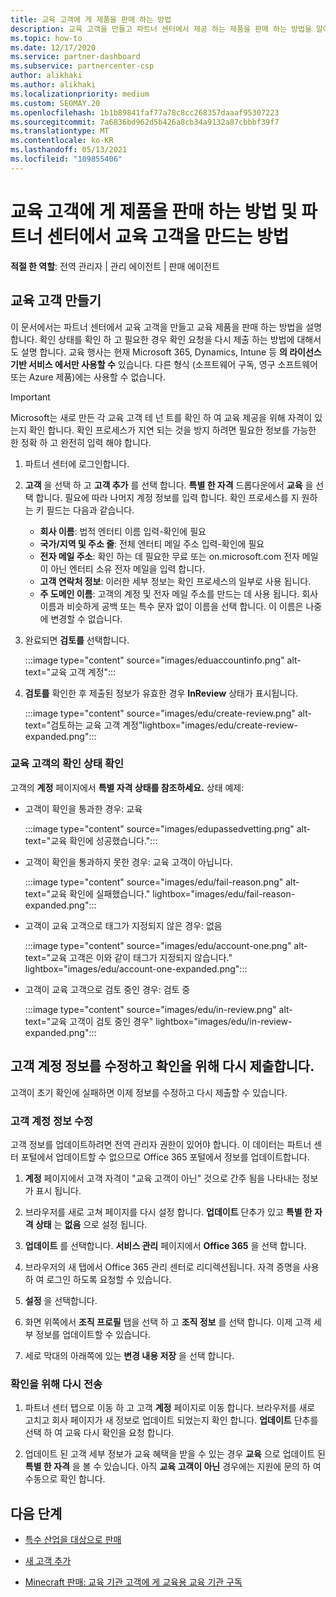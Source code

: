 ```yaml
---
title: 교육 고객에 게 제품을 판매 하는 방법
description: 교육 고객을 만들고 파트너 센터에서 제공 하는 제품을 판매 하는 방법을 알아보세요. 교육 고객의 확인 상태 확인을 포함 합니다.
ms.topic: how-to
ms.date: 12/17/2020
ms.service: partner-dashboard
ms.subservice: partnercenter-csp
author: alikhaki
ms.author: alikhaki
ms.localizationpriority: medium
ms.custom: SEOMAY.20
ms.openlocfilehash: 1b1b89841faf77a78c8cc268357daaaf95307223
ms.sourcegitcommit: 7a6836bd962d5b426a8cb34a9132a87cbbbf39f7
ms.translationtype: MT
ms.contentlocale: ko-KR
ms.lasthandoff: 05/13/2021
ms.locfileid: "109855406"
---
```

# <a name="how-to-sell-offers-to-education-customers-and-how-to-create-an-education-customer-in-partner-center"></a>교육 고객에 게 제품을 판매 하는 방법 및 파트너 센터에서 교육 고객을 만드는 방법

**적절 한 역할**: 전역 관리자 | 관리 에이전트 | 판매 에이전트

## <a name="create-an-education-customer"></a>교육 고객 만들기

이 문서에서는 파트너 센터에서 교육 고객을 만들고 교육 제품을 판매 하는 방법을 설명 합니다. 확인 상태를 확인 하 고 필요한 경우 확인 요청을 다시 제출 하는 방법에 대해서도 설명 합니다. 교육 행사는 현재 Microsoft 365, Dynamics, Intune 등 **의 라이선스 기반 서비스 에서만 사용할 수** 있습니다. 다른 형식 (소프트웨어 구독, 영구 소프트웨어 또는 Azure 제품)에는 사용할 수 없습니다.

> [!IMPORTANT]
> Microsoft는 새로 만든 각 교육 고객 테 넌 트를 확인 하 여 교육 제공을 위해 자격이 있는지 확인 합니다.  확인 프로세스가 지연 되는 것을 방지 하려면 필요한 정보를 가능한 한 정확 하 고 완전히 입력 해야 합니다.

1. 파트너 센터에 로그인합니다.

2. **고객** 을 선택 하 고 **고객 추가** 를 선택 합니다. **특별 한 자격** 드롭다운에서 **교육** 을 선택 합니다.  필요에 따라 나머지 계정 정보를 입력 합니다.  확인 프로세스를 지 원하는 키 필드는 다음과 같습니다.

   - **회사 이름**: 법적 엔터티 이름 입력-확인에 필요
   - **국가/지역 및 주소 줄**: 전체 엔터티 메일 주소 입력-확인에 필요
   - **전자 메일 주소**: 확인 하는 데 필요한 무료 또는 on.microsoft.com 전자 메일이 아닌 엔터티 소유 전자 메일을 입력 합니다.
   - **고객 연락처 정보**: 이러한 세부 정보는 확인 프로세스의 일부로 사용 됩니다.
   - **주 도메인 이름**: 고객의 계정 및 전자 메일 주소를 만드는 데 사용 됩니다.  회사 이름과 비슷하게 공백 또는 특수 문자 없이 이름을 선택 합니다.  이 이름은 나중에 변경할 수 없습니다.

3. 완료되면 **검토를** 선택합니다.

   :::image type="content" source="images/eduaccountinfo.png" alt-text="교육 고객 계정":::

4. **검토를** 확인한 후 제출된 정보가 유효한 경우 **InReview** 상태가 표시됩니다. 

    :::image type="content" source="images/edu/create-review.png" alt-text="검토하는 교육 고객 계정"lightbox="images/edu/create-review-expanded.png":::

### <a name="confirm-your-education-customers-verification-status"></a>교육 고객의 확인 상태 확인

고객의 **계정** 페이지에서 **특별 자격 상태를 참조하세요.**
상태 예제:

- 고객이 확인을 통과한 경우: 교육

   :::image type="content" source="images/edupassedvetting.png" alt-text="교육 확인에 성공했습니다.":::

- 고객이 확인을 통과하지 못한 경우: 교육 고객이 아닙니다.

   :::image type="content" source="images/edu/fail-reason.png" alt-text="교육 확인에 실패했습니다." lightbox="images/edu/fail-reason-expanded.png":::

- 고객이 교육 고객으로 태그가 지정되지 않은 경우: 없음

   :::image type="content" source="images/edu/account-one.png" alt-text="교육 고객은 이와 같이 태그가 지정되지 않습니다." lightbox="images/edu/account-one-expanded.png":::

- 고객이 교육 고객으로 검토 중인 경우: 검토 중

    :::image type="content" source="images/edu/in-review.png" alt-text="교육 고객이 검토 중인 경우" lightbox="images/edu/in-review-expanded.png":::

## <a name="correct-the-customer-account-info-and-resubmit-for-verification"></a>고객 계정 정보를 수정하고 확인을 위해 다시 제출합니다.

고객이 초기 확인에 실패하면 이제 정보를 수정하고 다시 제출할 수 있습니다.

### <a name="correct-the-customer-account-information"></a>고객 계정 정보 수정

고객 정보를 업데이트하려면 전역 관리자 권한이 있어야 합니다. 이 데이터는 파트너 센터 포털에서 업데이트할 수 없으므로 Office 365 포털에서 정보를 업데이트합니다.

1. **계정** 페이지에서 고객 자격이 "교육 고객이 아닌" 것으로 간주 됨을 나타내는 정보가 표시 됩니다.

2. 브라우저를 새로 고쳐 페이지를 다시 설정 합니다. **업데이트** 단추가 있고 **특별 한 자격 상태** 는 **없음** 으로 설정 됩니다.

3. **업데이트** 를 선택합니다. **서비스 관리** 페이지에서 **Office 365** 을 선택 합니다.

4. 브라우저의 새 탭에서 Office 365 관리 센터로 리디렉션됩니다. 자격 증명을 사용 하 여 로그인 하도록 요청할 수 있습니다.

5. **설정** 을 선택합니다.

6. 화면 위쪽에서 **조직 프로필** 탭을 선택 하 고 **조직 정보** 를 선택 합니다. 이제 고객 세부 정보를 업데이트할 수 있습니다.

7. 세로 막대의 아래쪽에 있는 **변경 내용 저장** 을 선택 합니다.  

### <a name="resubmit-for-verification"></a>확인을 위해 다시 전송

1. 파트너 센터 탭으로 이동 하 고 고객 **계정** 페이지로 이동 합니다. 브라우저를 새로 고치고 회사 페이지가 새 정보로 업데이트 되었는지 확인 합니다. **업데이트** 단추를 선택 하 여 교육 다시 확인을 요청 합니다.

2. 업데이트 된 고객 세부 정보가 교육 혜택을 받을 수 있는 경우 **교육** 으로 업데이트 된 **특별 한 자격** 을 볼 수 있습니다. 아직 **교육 고객이 아닌** 경우에는 지원에 문의 하 여 수동으로 확인 합니다.

## <a name="next-steps"></a>다음 단계

- [특수 산업을 대상으로 판매](get-special-pricing-for-offers.md)

- [새 고객 추가](add-a-new-customer.md)

- [Minecraft 판매: 교육 기관 고객에 게 교육용 교육 기관 구독](minecraft-subscriptions.md)
